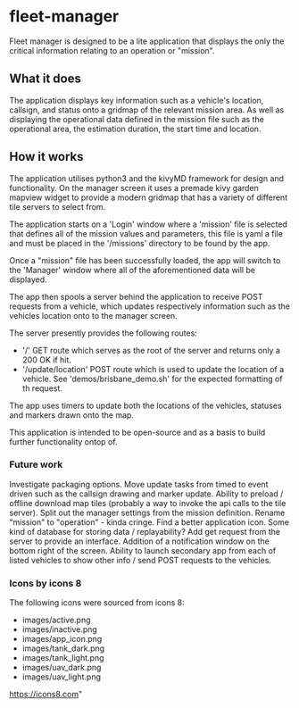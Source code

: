 # fleet-manager
Fleet manager is designed to be a lite application that displays the only the critical information relating to an operation or "mission".

## What it does
The application displays key information such as a vehicle's location, callsign, and status onto a gridmap of the relevant mission area. 
As well as displaying the operational data defined in the mission file such as the operational area, the estimation duration, the start time and location.


## How it works
The application utilises python3 and the kivyMD framework for design and functionality. On the manager screen it uses a premade kivy garden mapview widget 
to provide a modern gridmap that has a variety of different tile servers to select from. 

The application starts on a 'Login' window where a 'mission' file is selected that defines all of the mission values and parameters, this file is yaml a file 
and must be placed in the '/missions' directory to be found by the app.

Once a "mission" file has been successfully loaded, the app will switch to the 'Manager' window where all of the aforementioned data will be displayed. 

The app then spools a server behind the application to receive POST requests from a vehicle, which updates respectively information such as the vehicles location onto to the manager screen. 

The server presently provides the following routes: 
 - '/' GET route which serves as the root of the server and returns only a 200 OK if hit. 
 - '/update/location' POST route which is used to update the location of a vehicle. See 'demos/brisbane_demo.sh' for the expected formatting of th request. 

The app uses timers to update both the locations of the vehicles, statuses and markers drawn onto the map.

This application is intended to be open-source and as a basis to build further functionality ontop of. 

### Future work
Investigate packaging options.
Move update tasks from timed to event driven such as the callsign drawing and marker update. 
Ability to preload / offline download map tiles (probably a way to invoke the api calls to the tile server).
Split out the manager settings from the mission definition. 
Rename "mission" to "operation" - kinda cringe. 
Find a better application icon.
Some kind of database for storing data / replayability?
Add get request from the server to provide an interface. 
Addition of a notification window on the bottom right of the screen.
Ability to launch secondary app from each of listed vehicles to show other info / send POST requests to the vehicles.

### Icons by icons 8
The following icons were sourced from icons 8: 
- images/active.png
- images/inactive.png
- images/app_icon.png
- images/tank_dark.png
- images/tank_light.png
- images/uav_dark.png
- images/uav_light.png

https://icons8.com"
